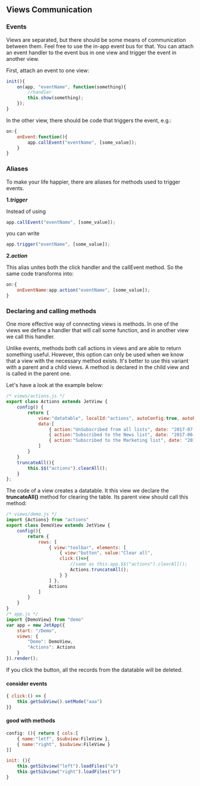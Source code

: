 ## Views Communication

### Events

Views are separated, but there should be some means of communication between them. Feel free to use the in-app event bus for that. You can attach an event handler to the event bus in one view and trigger the event in another view.

First, attach an event to one view:

```js
init(){
    on(app, "eventName", function(something){
        //handler
        this.show(something);
    });
}
```

<!-- // ??? from top-start sample ??? //
import "./styles/app.css";
import {JetApp} from "webix-jet";

webix.ready(() => {
	var app = new JetApp({
		id:		APPNAME,
		version:	VERSION,
		start:		"/top/start"
	});
	app.render();

	app.attachEvent("app:error:resolve", function(name, error){
		window.console.error(error);
	});
}); -->

In the other view, there should be code that triggers the event, e.g.:

```js
on:{
    onEvent:function(){
        app.callEvent("eventName", [some_value]);
    }
}
```

### Aliases

To make your life happier, there are aliases for methods used to trigger events.

**1.**_**trigger**_

Instead of using

```js
app.callEvent("eventName", [some_value]);
```

you can write

```js
app.trigger("eventName", [some_value]);
```

**2.**_**action**_

This alias unites both the click handler and the callEvent method. So the same code transforms into:

```js
on:{
    onEventName:app.action("eventName", [some_value]);
}
```

### Declaring and calling methods

One more effective way of connecting views is methods. In one of the views we define a handler that will call some function, and in another view we call this handler.

Unlike events, methods both call actions in views and are able to return something useful. However, this option can only be used when we know that a view with the necessary method exists. It's better to use this variant with a parent and a child views. A method is declared in the child view and is called in the parent one.

Let's have a look at the example below:

```js
/* views/actions.js */
export class Actions extends JetView {
    config() {
        return {
            view:"datatable", localId:"actions", autoConfig:true, autoheight:true, scroll:false,
            data:[
                { action:"UnSubscribed from all lists", date: "2017-07-12" },
                { action:"Subscribed to the News list", date: "2017-06-08" },
                { action:"Subscribed to the Marketing list", date: "2017-06-04" }
            ]
        }
    }
    truncateAll(){
        this.$$("actions").clearAll();
    }
};
```

The code of a view creates a datatable. It this view we declare the **truncateAll\(\)** method for clearing the table. Its parent view should call this method:

```js
/* views/demo.js */
import {Actions} from "actions"
export class DemoView extends JetView {
    config(){
        return {
            rows: [
                { view:"toolbar", elements: [
                    { view:"button", value:"Clear all",
                    click:()=>{
                        //same as this.app.$$("actions").clearAll();
                        Actions.truncateAll();
                    } }
                ] },
                Actions
            ]
        }
    }
}
/* app.js */
import {DemoView} from "demo"
var app = new JetApp({
    start: "/Demo",
    views: {
        "Demo": DemoView,
        "Actions": Actions
    }
}).render();
```

If you click the button, all the records from the datatable will be deleted.

#### consider events

```js
{ click:() => {
	this.getSubView().setMode("aaa")
}}
```

#### good with methods

```js
config: (){ return { cols:[ 
	{ name:"letf", $subview:FileView }, 
	{ name:"right", $subview:FileView }
]]

init: (){
	this.getSibview("left").loadFiles("a")
	this.getSibview("right").loadFiles("b")
}
```